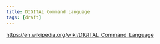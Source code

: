 ```yaml
---
title: DIGITAL Command Language
tags: [draft]
---
```


<https://en.wikipedia.org/wiki/DIGITAL_Command_Language>
